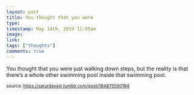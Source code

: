 ```yaml
---
layout: post
title: You thought that you were 
type: 
timestamp: May 14th, 2019 11:55am
image: 
link: 
tags: ["thoughts"]
comments: true
---
```


You thought that you were just walking down steps, but the reality is that there’s a whole other swimming pool inside that swimming pool.
  
<small>source: https://saturdayxiii.tumblr.com/post/184875550194</small>